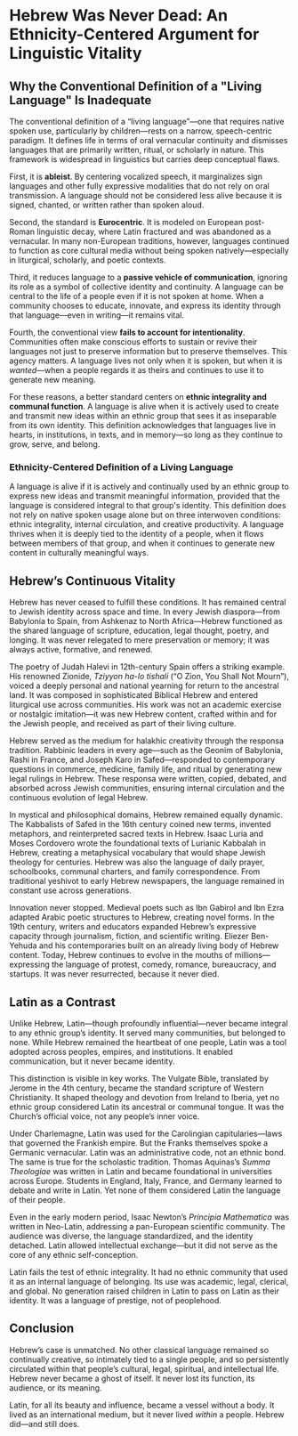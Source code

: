# Hebrew Was Never Dead: An Ethnicity-Centered Argument for Linguistic Vitality

## Why the Conventional Definition of a "Living Language" Is Inadequate

The conventional definition of a “living language”—one that requires native spoken use, particularly by children—rests on a narrow, speech-centric paradigm. It defines life in terms of oral vernacular continuity and dismisses languages that are primarily written, ritual, or scholarly in nature. This framework is widespread in linguistics but carries deep conceptual flaws.

First, it is **ableist**. By centering vocalized speech, it marginalizes sign languages and other fully expressive modalities that do not rely on oral transmission. A language should not be considered less alive because it is signed, chanted, or written rather than spoken aloud.

Second, the standard is **Eurocentric**. It is modeled on European post-Roman linguistic decay, where Latin fractured and was abandoned as a vernacular. In many non-European traditions, however, languages continued to function as core cultural media without being spoken natively—especially in liturgical, scholarly, and poetic contexts.

Third, it reduces language to a **passive vehicle of communication**, ignoring its role as a symbol of collective identity and continuity. A language can be central to the life of a people even if it is not spoken at home. When a community chooses to educate, innovate, and express its identity through that language—even in writing—it remains vital.

Fourth, the conventional view **fails to account for intentionality**. Communities often make conscious efforts to sustain or revive their languages not just to preserve information but to preserve themselves. This agency matters. A language lives not only when it is spoken, but when it is *wanted*—when a people regards it as theirs and continues to use it to generate new meaning.

For these reasons, a better standard centers on **ethnic integrality and communal function**. A language is alive when it is actively used to create and transmit new ideas within an ethnic group that sees it as inseparable from its own identity. This definition acknowledges that languages live in hearts, in institutions, in texts, and in memory—so long as they continue to grow, serve, and belong.

### Ethnicity-Centered Definition of a Living Language

A language is alive if it is actively and continually used by an ethnic group to express new ideas and transmit meaningful information, provided that the language is considered integral to that group's identity. This definition does not rely on native spoken usage alone but on three interwoven conditions: ethnic integrality, internal circulation, and creative productivity. A language thrives when it is deeply tied to the identity of a people, when it flows between members of that group, and when it continues to generate new content in culturally meaningful ways.

## Hebrew’s Continuous Vitality

Hebrew has never ceased to fulfill these conditions. It has remained central to Jewish identity across space and time. In every Jewish diaspora—from Babylonia to Spain, from Ashkenaz to North Africa—Hebrew functioned as the shared language of scripture, education, legal thought, poetry, and longing. It was never relegated to mere preservation or memory; it was always active, formative, and renewed.

The poetry of Judah Halevi in 12th-century Spain offers a striking example. His renowned Zionide, *Tziyyon ha-lo tishali* (“O Zion, You Shall Not Mourn”), voiced a deeply personal and national yearning for return to the ancestral land. It was composed in sophisticated Biblical Hebrew and entered liturgical use across communities. His work was not an academic exercise or nostalgic imitation—it was new Hebrew content, crafted within and for the Jewish people, and received as part of their living culture.

Hebrew served as the medium for halakhic creativity through the responsa tradition. Rabbinic leaders in every age—such as the Geonim of Babylonia, Rashi in France, and Joseph Karo in Safed—responded to contemporary questions in commerce, medicine, family life, and ritual by generating new legal rulings in Hebrew. These responsa were written, copied, debated, and absorbed across Jewish communities, ensuring internal circulation and the continuous evolution of legal Hebrew.

In mystical and philosophical domains, Hebrew remained equally dynamic. The Kabbalists of Safed in the 16th century coined new terms, invented metaphors, and reinterpreted sacred texts in Hebrew. Isaac Luria and Moses Cordovero wrote the foundational texts of Lurianic Kabbalah in Hebrew, creating a metaphysical vocabulary that would shape Jewish theology for centuries. Hebrew was also the language of daily prayer, schoolbooks, communal charters, and family correspondence. From traditional yeshivot to early Hebrew newspapers, the language remained in constant use across generations.

Innovation never stopped. Medieval poets such as Ibn Gabirol and Ibn Ezra adapted Arabic poetic structures to Hebrew, creating novel forms. In the 19th century, writers and educators expanded Hebrew’s expressive capacity through journalism, fiction, and scientific writing. Eliezer Ben-Yehuda and his contemporaries built on an already living body of Hebrew content. Today, Hebrew continues to evolve in the mouths of millions—expressing the language of protest, comedy, romance, bureaucracy, and startups. It was never resurrected, because it never died.

## Latin as a Contrast

Unlike Hebrew, Latin—though profoundly influential—never became integral to any ethnic group’s identity. It served many communities, but belonged to none. While Hebrew remained the heartbeat of one people, Latin was a tool adopted across peoples, empires, and institutions. It enabled communication, but it never became identity.

This distinction is visible in key works. The Vulgate Bible, translated by Jerome in the 4th century, became the standard scripture of Western Christianity. It shaped theology and devotion from Ireland to Iberia, yet no ethnic group considered Latin its ancestral or communal tongue. It was the Church’s official voice, not any people’s inner voice.

Under Charlemagne, Latin was used for the Carolingian capitularies—laws that governed the Frankish empire. But the Franks themselves spoke a Germanic vernacular. Latin was an administrative code, not an ethnic bond. The same is true for the scholastic tradition. Thomas Aquinas’s *Summa Theologiae* was written in Latin and became foundational in universities across Europe. Students in England, Italy, France, and Germany learned to debate and write in Latin. Yet none of them considered Latin the language of their people.

Even in the early modern period, Isaac Newton’s *Principia Mathematica* was written in Neo-Latin, addressing a pan-European scientific community. The audience was diverse, the language standardized, and the identity detached. Latin allowed intellectual exchange—but it did not serve as the core of any ethnic self-conception.

Latin fails the test of ethnic integrality. It had no ethnic community that used it as an internal language of belonging. Its use was academic, legal, clerical, and global. No generation raised children in Latin to pass on Latin as their identity. It was a language of prestige, not of peoplehood.

## Conclusion

Hebrew’s case is unmatched. No other classical language remained so continually creative, so intimately tied to a single people, and so persistently circulated within that people’s cultural, legal, spiritual, and intellectual life. Hebrew never became a ghost of itself. It never lost its function, its audience, or its meaning.

Latin, for all its beauty and influence, became a vessel without a body. It lived as an international medium, but it never lived *within* a people. Hebrew did—and still does.

